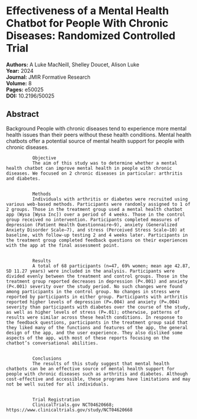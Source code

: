 # Effectiveness of a Mental Health Chatbot for People With Chronic Diseases: Randomized Controlled Trial

**Authors:** A Luke MacNeill, Shelley Doucet, Alison Luke  
**Year:** 2024  
**Journal:** JMIR Formative Research  
**Volume:** 8  
**Pages:** e50025  
**DOI:** 10.2196/50025  

## Abstract
Background
              People with chronic diseases tend to experience more mental health issues than their peers without these health conditions. Mental health chatbots offer a potential source of mental health support for people with chronic diseases.
            
            
              Objective
              The aim of this study was to determine whether a mental health chatbot can improve mental health in people with chronic diseases. We focused on 2 chronic diseases in particular: arthritis and diabetes.
            
            
              Methods
              Individuals with arthritis or diabetes were recruited using various web-based methods. Participants were randomly assigned to 1 of 2 groups. Those in the treatment group used a mental health chatbot app (Wysa [Wysa Inc]) over a period of 4 weeks. Those in the control group received no intervention. Participants completed measures of depression (Patient Health Questionnaire–9), anxiety (Generalized Anxiety Disorder Scale–7), and stress (Perceived Stress Scale–10) at baseline, with follow-up testing 2 and 4 weeks later. Participants in the treatment group completed feedback questions on their experiences with the app at the final assessment point.
            
            
              Results
              A total of 68 participants (n=47, 69% women; mean age 42.87, SD 11.27 years) were included in the analysis. Participants were divided evenly between the treatment and control groups. Those in the treatment group reported decreases in depression (P<.001) and anxiety (P<.001) severity over the study period. No such changes were found among participants in the control group. No changes in stress were reported by participants in either group. Participants with arthritis reported higher levels of depression (P=.004) and anxiety (P=.004) severity than participants with diabetes over the course of the study, as well as higher levels of stress (P=.01); otherwise, patterns of results were similar across these health conditions. In response to the feedback questions, participants in the treatment group said that they liked many of the functions and features of the app, the general design of the app, and the user experience. They also disliked some aspects of the app, with most of these reports focusing on the chatbot’s conversational abilities.
            
            
              Conclusions
              The results of this study suggest that mental health chatbots can be an effective source of mental health support for people with chronic diseases such as arthritis and diabetes. Although cost-effective and accessible, these programs have limitations and may not be well suited for all individuals.
            
            
              Trial Registration
              ClinicalTrials.gov NCT04620668; https://www.clinicaltrials.gov/study/NCT04620668

